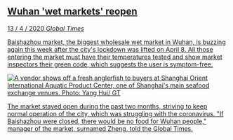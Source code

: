 <a class='link' href='https://archive.is/5xoDe'>
<article>

## Wuhan 'wet markets' reopen

<time datetime=2020-04-14>13 / 4 / 2020</time>
_Global Times_

Baishazhou market, the biggest wholesale wet market in Wuhan, is buzzing again
this week after the city's lockdown was lifted on April 8. All those entering
the market must have their temperatures tested and show market inspectors their
green code, which suggests the user is symptom-free.

![](wet-market.jpg "A vendor shows off a fresh anglerfish to buyers at Shanghai Orient International Aquatic Product Center, one of Shanghai's main seafood exchange venues. Photo: Yang Hui/ GT")

The market stayed open during the past two months, striving to keep normal
operation of the city, which was struggling with the coronavirus. "If
Baishazhou were closed, there would be no food for Wuhan people," manager of
the market, surnamed Zheng, told the Global Times.

</article>
</a>

